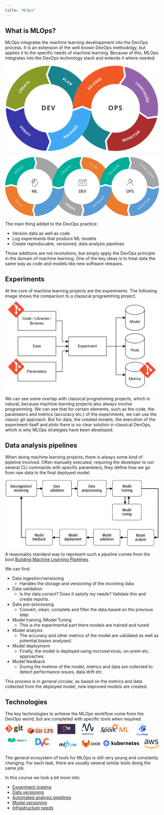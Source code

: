 ```yaml
---
title: "MLOps"
---
```


## What is MLOps?

MLOps integrates the machine learning developpment into the DevOps process.
It is an extension of the well known DevOps methodolgy, but applies it to the specific needs of machine learning.
Because of this, MLOps integrates into the DevOps technology stack and extends it where needed.

![img.png](img/img.png)

![img_1.png](img/img_1.png)

The main thing added to the DevOps practice:

- Version data as well as code
- Log experiments that produce ML models
- Create reproducable, versioned, data analysis pipelines

Those additions are not revolutions, but simply apply the DevOps principle in the domain of machine learning.
One of the key ideas is to treat data the same way as code and models like new software releases.

## Experiments
At the core of machine learning projects are the experiments. The following image shows the comparison to a classical programming project.
![img_4.png](img/img_4.png)

We can see some overlap with classical programming projects, which is natural, because machine learning projects also always involve programming.
We can see that for certain elements, such as the code, the paramaters and metrics (accuracy etc.) of the experiments, we can use the classic git approach.
But for data, the created models, the execution of the experiment itself and plots there is no clear solution in classical DevOps, which is why MLOps strategies have been developed.


## Data analysis pipelines

When doing machine learning projects, there is always some kind of pipeline involved.
Often manually executed, requiring the developer to run several CLI commands with specific parameters, they define how we go from raw data to the final deployed model.

![img_13.png](img/img_13.png)

A reasonably standard way to represent such a pipeline comes from the bool [Building Machine Learning Pipelines](https://learning.oreilly.com/library/view/building-machine-learning/9781492053187/).

We can find:

- Data ingestion/versioning
    - Handles the storage and versioning of the incoming data
- Data validation
    - Is the data correct? Does it satisfy my needs? Validate this and create reports.
- Data pre-processing
    - Convert, clean, complete and filter the data based on the previous step
- Model training /Model Tuning
    - This is the experimental part there models are trained and tuned
- Model analysis
    - The accuracy and other metrics of the model are validated as well as potential biases analysed.
- Model deployment
    - Finally, the model is deployed using microservices, on-prem etc. approaches
- Model feedback
    - During the livetime of the model, metrics and data are collected to detect performance issues, data drift etc.

This process is in general circular, as based on the metrics and data collected from the deployed model, new improved models are created.


## Technologies
The key technologies to achieve the MLOps workflow come from the DevOps world, but are completed with specific tools when required.
![img_6.png](img/img_6.png)

The general ecosystem of tools for MLOps is still very young and constantly changing.
For each task, there are usually several similar tools doing the same job.

In this course we look a bit more into:

- [Experiment logging](logging.md)
- [Data versioning](data-versioning.md)
- [Automated analysis pipelines](pipelines.md)
- [Model versioning](model-registry.md)
- [Infrastructure needs](infrastructure.md)
